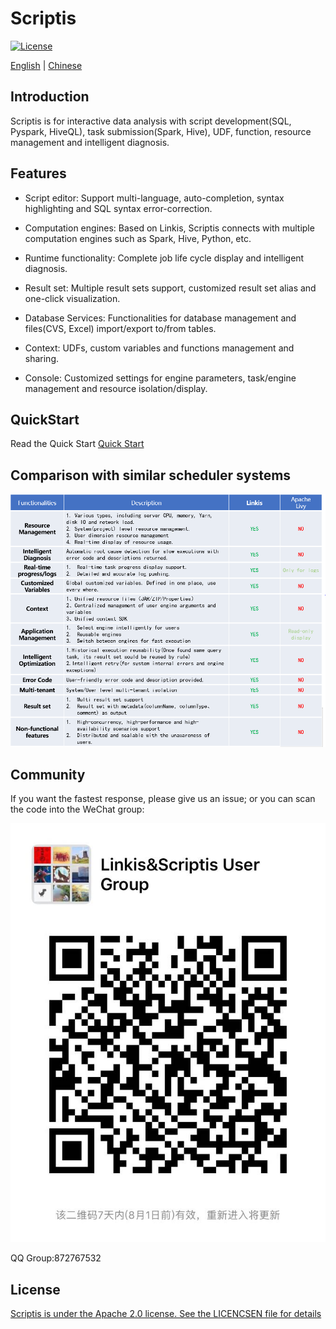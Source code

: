 Scriptis
============

[![License](https://img.shields.io/badge/license-Apache%202-4EB1BA.svg)](https://www.apache.org/licenses/LICENSE-2.0.html)

[English](docs/en_US/README.md) | [Chinese](docs/zh_CN/README.md)

## Introduction

Scriptis is for interactive data analysis with script development(SQL, Pyspark, HiveQL), task submission(Spark, Hive), UDF, function, resource management and intelligent diagnosis.

## Features

* Script editor: Support multi-language, auto-completion, syntax highlighting and SQL syntax error-correction.

* Computation engines: Based on Linkis, Scriptis connects with multiple computation engines such as Spark, Hive, Python, etc.

* Runtime functionality: Complete job life cycle display and intelligent diagnosis.

* Result set: Multiple result sets support, customized result set alias and one-click visualization. 

* Database Services: Functionalities for database management and files(CVS, Excel) import/export to/from tables.

* Context: UDFs, custom variables and functions management and sharing.

* Console: Customized settings for engine parameters, task/engine management and resource isolation/display.


## QuickStart

Read the Quick Start [Quick Start](/docs/en_US/ch3/Scriptis_Quick_Start.md)

## Comparison with similar scheduler systems
![Comparison](/docs/en_US/images/readme/Comparison.png)

## Community
If you want the fastest response, please give us an issue; or you can scan the code into the WeChat group:

![WeChat](/docs/en_US/images/wechat.jpg)

QQ  Group:872767532

## License

[Scriptis is under the Apache 2.0 license. See the LICENCSEN file for details]((http://www.apache.org/licenses/LICENSE-2.0))
